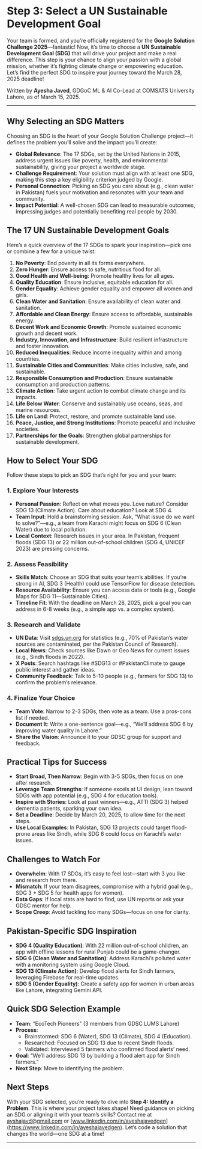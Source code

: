 # Step 3: Select a UN Sustainable Development Goal

Your team is formed, and you’re officially registered for the **Google Solution Challenge 2025**—fantastic! Now, it’s time to choose a **UN Sustainable Development Goal (SDG)** that will drive your project and make a real difference. This step is your chance to align your passion with a global mission, whether it’s fighting climate change or empowering education. Let’s find the perfect SDG to inspire your journey toward the March 28, 2025 deadline!

Written by **Ayesha Javed**, GDGoC ML & AI Co-Lead at COMSATS University Lahore, as of March 15, 2025.

---

## Why Selecting an SDG Matters
Choosing an SDG is the heart of your Google Solution Challenge project—it defines the problem you’ll solve and the impact you’ll create:

- **Global Relevance**: The 17 SDGs, set by the United Nations in 2015, address urgent issues like poverty, health, and environmental sustainability, giving your project a worldwide stage.
- **Challenge Requirement**: Your solution must align with at least one SDG, making this step a key eligibility criterion judged by Google.
- **Personal Connection**: Picking an SDG you care about (e.g., clean water in Pakistan) fuels your motivation and resonates with your team and community.
- **Impact Potential**: A well-chosen SDG can lead to measurable outcomes, impressing judges and potentially benefiting real people by 2030.

## The 17 UN Sustainable Development Goals
Here’s a quick overview of the 17 SDGs to spark your inspiration—pick one or combine a few for a unique twist:

1. **No Poverty**: End poverty in all its forms everywhere.
2. **Zero Hunger**: Ensure access to safe, nutritious food for all.
3. **Good Health and Well-being**: Promote healthy lives for all ages.
4. **Quality Education**: Ensure inclusive, equitable education for all.
5. **Gender Equality**: Achieve gender equality and empower all women and girls.
6. **Clean Water and Sanitation**: Ensure availability of clean water and sanitation.
7. **Affordable and Clean Energy**: Ensure access to affordable, sustainable energy.
8. **Decent Work and Economic Growth**: Promote sustained economic growth and decent work.
9. **Industry, Innovation, and Infrastructure**: Build resilient infrastructure and foster innovation.
10. **Reduced Inequalities**: Reduce income inequality within and among countries.
11. **Sustainable Cities and Communities**: Make cities inclusive, safe, and sustainable.
12. **Responsible Consumption and Production**: Ensure sustainable consumption and production patterns.
13. **Climate Action**: Take urgent action to combat climate change and its impacts.
14. **Life Below Water**: Conserve and sustainably use oceans, seas, and marine resources.
15. **Life on Land**: Protect, restore, and promote sustainable land use.
16. **Peace, Justice, and Strong Institutions**: Promote peaceful and inclusive societies.
17. **Partnerships for the Goals**: Strengthen global partnerships for sustainable development.

## How to Select Your SDG
Follow these steps to pick an SDG that’s right for you and your team:

### 1. Explore Your Interests
- **Personal Passion**: Reflect on what moves you. Love nature? Consider SDG 13 (Climate Action). Care about education? Look at SDG 4.
- **Team Input**: Hold a brainstorming session. Ask, “What issue do we want to solve?”—e.g., a team from Karachi might focus on SDG 6 (Clean Water) due to local pollution.
- **Local Context**: Research issues in your area. In Pakistan, frequent floods (SDG 13) or 22 million out-of-school children (SDG 4, UNICEF 2023) are pressing concerns.

### 2. Assess Feasibility
- **Skills Match**: Choose an SDG that suits your team’s abilities. If you’re strong in AI, SDG 3 (Health) could use TensorFlow for disease detection.
- **Resource Availability**: Ensure you can access data or tools (e.g., Google Maps for SDG 11—Sustainable Cities).
- **Timeline Fit**: With the deadline on March 28, 2025, pick a goal you can address in 6-8 weeks (e.g., a simple app vs. a complex system).

### 3. Research and Validate
- **UN Data**: Visit [sdgs.un.org](https://sdgs.un.org) for statistics (e.g., 70% of Pakistan’s water sources are contaminated, per the Pakistan Council of Research).
- **Local News**: Check sources like Dawn or Geo News for current issues (e.g., Sindh floods in 2022).
- **X Posts**: Search hashtags like #SDG13 or #PakistanClimate to gauge public interest and gather ideas.
- **Community Feedback**: Talk to 5-10 people (e.g., farmers for SDG 13) to confirm the problem’s relevance.

### 4. Finalize Your Choice
- **Team Vote**: Narrow to 2-3 SDGs, then vote as a team. Use a pros-cons list if needed.
- **Document It**: Write a one-sentence goal—e.g., “We’ll address SDG 6 by improving water quality in Lahore.”
- **Share the Vision**: Announce it to your GDSC group for support and feedback.

## Practical Tips for Success
- **Start Broad, Then Narrow**: Begin with 3-5 SDGs, then focus on one after research.
- **Leverage Team Strengths**: If someone excels at UI design, lean toward SDGs with app potential (e.g., SDG 4 for education tools).
- **Inspire with Stories**: Look at past winners—e.g., ATTI (SDG 3) helped dementia patients, sparking your own idea.
- **Set a Deadline**: Decide by March 20, 2025, to allow time for the next steps.
- **Use Local Examples**: In Pakistan, SDG 13 projects could target flood-prone areas like Sindh, while SDG 6 could focus on Karachi’s water issues.

## Challenges to Watch For
- **Overwhelm**: With 17 SDGs, it’s easy to feel lost—start with 3 you like and research from there.
- **Mismatch**: If your team disagrees, compromise with a hybrid goal (e.g., SDG 3 + SDG 5 for health apps for women).
- **Data Gaps**: If local stats are hard to find, use UN reports or ask your GDSC mentor for help.
- **Scope Creep**: Avoid tackling too many SDGs—focus on one for clarity.

## Pakistan-Specific SDG Inspiration
- **SDG 4 (Quality Education)**: With 22 million out-of-school children, an app with offline lessons for rural Punjab could be a game-changer.
- **SDG 6 (Clean Water and Sanitation)**: Address Karachi’s polluted water with a monitoring system using Google Cloud.
- **SDG 13 (Climate Action)**: Develop flood alerts for Sindh farmers, leveraging Firebase for real-time updates.
- **SDG 5 (Gender Equality)**: Create a safety app for women in urban areas like Lahore, integrating Gemini API.

## Quick SDG Selection Example
- **Team**: “EcoTech Pioneers” (3 members from GDSC LUMS Lahore)
- **Process**:
  - Brainstormed: SDG 6 (Water), SDG 13 (Climate), SDG 4 (Education).
  - Researched: Focused on SDG 13 due to recent Sindh floods.
  - Validated: Interviewed 5 farmers who confirmed flood alerts’ need.
- **Goal**: “We’ll address SDG 13 by building a flood alert app for Sindh farmers.”
- **Next Step**: Move to identifying the problem.

## Next Steps
With your SDG selected, you’re ready to dive into **Step 4: Identify a Problem**. This is where your project takes shape! Need guidance on picking an SDG or aligning it with your team’s skills? Contact me at [ayshajavd@gmail.com](mailto:ayshajavd@gmail.com) or [www.linkedin.com/in/ayeshajavedgen](https://www.linkedin.com/in/ayeshajavedgen). Let’s code a solution that changes the world—one SDG at a time!

---